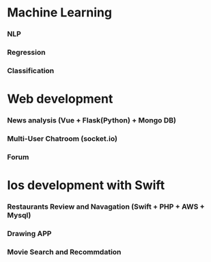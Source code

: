 # Machine Learning
  ### NLP
  ### Regression
  ### Classification
  
  
# Web development 
  ### News analysis (Vue + Flask(Python) + Mongo DB)
  ### Multi-User Chatroom (socket.io)
  ### Forum

# Ios development with Swift
  ### Restaurants Review and Navagation (Swift + PHP + AWS + Mysql)
  ### Drawing APP
  ### Movie Search and Recommdation 
  
